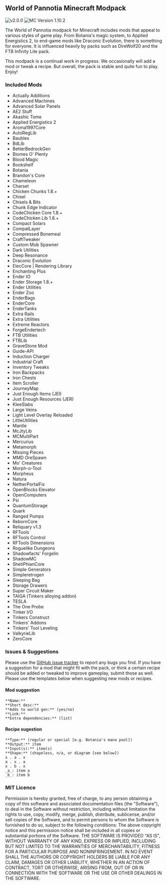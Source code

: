 ## World of Pannotia Minecraft Modpack

![v2.0.0](https://img.shields.io/badge/version-2.0.0-green.svg) ![MC Version 1.10.2](https://img.shields.io/badge/MC%20Version-1.10.2-blue.svg)

The World of Pannotia modpack for Minecraft includes mods that appeal to various styles of game play. From Botania's magic system, to Applied Energistics 2, to end-game mods like Draconic Evolution, there is something for everyone. It is influenced heavily by packs such as DireWolf20 and the FTB Infinity Lite pack.

This modpack is a continual work in progress. We occasionally will add a mod or tweak a recipe. But overall, the pack is stable and quite fun to play. Enjoy!

### Included Mods

* Actually Additions
* Advanced Machines
* Advanced Solar Panels
* AE2 Stuff
* Akashic Tome
* Applied Energistics 2
* Aroma1997Core
* AutoRegLib
* Baubles
* BdLib
* BetterBedrockGen
* Biomes O' Plenty
* Blood Magic
* Bookshelf
* Botania
* Brandon's Core
* Chameleon
* Charset
* Chicken Chunks 1.8.+
* Chisel
* Chisels & Bits
* Chunk Edge Indicator
* CodeChicken Core 1.8.+
* CodeChicken Lib 1.8.+
* Compact Solars
* CompatLayer
* Compressed Bonemeal
* CraftTweaker
* Custom Mob Spawner
* Dark Utilities
* Deep Resonance
* Draconic Evolution
* ElecCore | Rendering Library
* Enchanting Plus
* Ender IO
* Ender Storage 1.8.+
* Ender Utilities
* Ender Zoo
* EnderBags
* EnderCore
* EnderTanks
* Extra Rails
* Extra Utilities
* Extreme Reactors
* ForgeEndertech
* FTB Utilities
* FTBLib
* GraveStone Mod
* Guide-API
* Induction Charger
* Industrial Craft
* Inventory Tweaks
* Iron Backpacks
* Iron Chests
* Item Scroller
* JourneyMap
* Just Enough Items (JEI)
* Just Enough Resources (JER)
* KleeSlabs
* Large Veins
* Light Level Overlay Reloaded
* LittleUtilities
* Mantle
* McJtyLib
* MCMultiPart
* Mercurius
* Metamorph
* Missing Pieces
* MMD OreSpawn
* Mo' Creatures
* Morph-o-Tool
* Morpheus
* Natura
* NetherPortalFix
* OpenBlocks Elevator
* OpenComputers
* Psi
* QuantumStorage
* Quark
* Ranged Pumps
* RebornCore
* Reliquary v1.3
* RFTools
* RFTools Control
* RFTools Dimensions
* Roguelike Dungeons
* Shadowfacts' Forgelin
* ShadowMC
* ShetiPhianCore
* Simple Generators
* Simpleretrogen
* Sleeping Bag
* Storage Drawers
* Super Circuit Maker
* TAIGA (Tinkers alloying addon)
* TESLA
* The One Probe
* Tinker I/O
* Tinkers Construct
* Tinkers' Addons
* Tinkers' Tool Leveling
* ValkyrieLib
* ZeroCore

### Issues & Suggestions

Please use the [GitHub issue tracker](https://github.com/chimericdream/WorldOfPannotia-MC-Modpack/issues) to report any bugs you find. If you have a suggestion for a mod that might fit with the pack, or think a certain recipe should be added or tweaked to improve gameplay, submit those as well. Please use the templates below when suggesting new mods or recipes.

#### Mod suggestion

```
**Name:**
**Short desc:**
**Adds to world gen:** (yes/no)
**Link:**
**Extra dependencies:** (list)
```

#### Recipe sugestion

```
**Type:** (regular or special [e.g. Botania's mana pool])
**Output:** item
**Input(s):** item(s)
**Shape:** (shapeless, n/a, or diagram [see below])
x . a . x
a . x . a
x . b . x
_a_: item a
_b_: item b
```

### MIT Licence

Permission is hereby granted, free of charge, to any person obtaining a copy of this software and associated documentation files (the "Software"), to deal in the Software without restriction, including without limitation the rights to use, copy, modify, merge, publish, distribute, sublicense, and/or sell copies of the Software, and to permit persons to whom the Software is furnished to do so, subject to the following conditions: The above copyright notice and this permission notice shall be included in all copies or substantial portions of the Software. THE SOFTWARE IS PROVIDED "AS IS", WITHOUT WARRANTY OF ANY KIND, EXPRESS OR IMPLIED, INCLUDING BUT NOT LIMITED TO THE WARRANTIES OF MERCHANTABILITY, FITNESS FOR A PARTICULAR PURPOSE AND NONINFRINGEMENT. IN NO EVENT SHALL THE AUTHORS OR COPYRIGHT HOLDERS BE LIABLE FOR ANY CLAIM, DAMAGES OR OTHER LIABILITY, WHETHER IN AN ACTION OF CONTRACT, TORT OR OTHERWISE, ARISING FROM, OUT OF OR IN CONNECTION WITH THE SOFTWARE OR THE USE OR OTHER DEALINGS IN THE SOFTWARE.